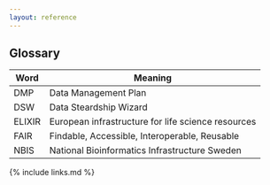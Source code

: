 ```yaml
---
layout: reference
---
```


## Glossary

| Word | Meaning |
| ---| --- |
| DMP | Data Management Plan |
| DSW | Data Steardship Wizard |
| ELIXIR | European infrastructure for life science resources |
| FAIR | Findable, Accessible, Interoperable, Reusable |
| NBIS | National Bioinformatics Infrastructure Sweden |

{% include links.md %}

